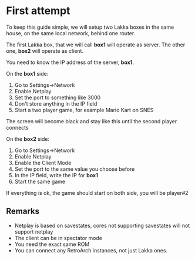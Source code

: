 # First attempt

To keep this guide simple, we will setup two Lakka boxes in the same house, on the same local network, behind one router.

The first Lakka box, that we will call **box1** will operate as server. The other one, **box2** will operate as client.

You need to know the IP address of the server, **box1**.

On the **box1** side:

 1. Go to Settings->Network
 2. Enable Netplay
 3. Set the port to something like 3000
 4. Don't store anything in the IP field
 5. Start a two player game, for example Mario Kart on SNES

The screen will become black and stay like this until the second player connects

On the **box2** side:

 1. Go to Settings->Network
 2. Enable Netplay
 3. Enable the Client Mode
 4. Set the port to the same value you choose before
 5. In the IP field, write the IP for **box1**
 6. Start the same game

If everything is ok, the game should start on both side, you will be player#2

## Remarks

 * Netplay is based on savestates, cores not supporting savestates will not support netplay
 * The client can be in spectator mode
 * You need the exact same ROM
 * You can connect any RetroArch instances, not just Lakka ones.
